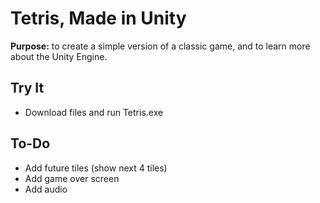 # Tetris, Made in Unity
<b>Purpose:</b> to create a simple version of a classic game, and to learn more about the Unity Engine.

## Try It
- Download files and run Tetris.exe

## To-Do
- Add future tiles (show next 4 tiles)
- Add game over screen
- Add audio
